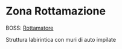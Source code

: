 # Zona Rottamazione

BOSS: [Rottamatore](../Boss/Rottamatore.md)

Struttura labirintica con muri di auto impilate
